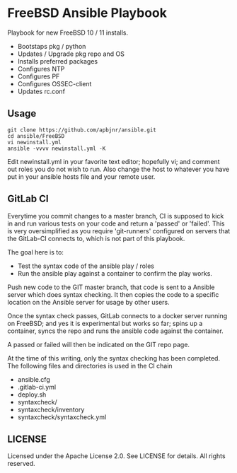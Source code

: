# FreeBSD Ansible Playbook

Playbook for new FreeBSD 10 / 11 installs.

 - Bootstaps pkg / python
 - Updates / Upgrade pkg repo and OS
 - Installs preferred packages
 - Configures NTP
 - Configures PF
 - Configures OSSEC-client
 - Updates rc.conf



## Usage
```
git clone https://github.com/apbjnr/ansible.git
cd ansible/FreeBSD
vi newinstall.yml
ansible -vvvv newinstall.yml -K
```
Edit newinstall.yml in your favorite text editor; hopefully vi; and comment out roles you do not wish to run. Also change the host to whatever you have put in your ansible hosts file and your remote user.


## GitLab CI

Everytime you commit changes to a master branch, CI is supposed to kick in and run various tests on your code and return a 'passed' or 'failed'. This is very oversimplified as you require 'git-runners' configured on servers that the GitLab-CI connects to, which is not part of this playbook.

The goal here is to:
 
 - Test the syntax code of the ansible play / roles
 - Run the ansible play against a container to confirm the play works. 

Push new code to the GIT master branch, that code is sent to a Ansible server which does syntax checking. It then copies the code to a specific location on the Ansible server for usage by other users.

Once the syntax check passes, GitLab connects to a docker server running on FreeBSD; and yes it is experimental but works so far; spins up a container, syncs the repo and runs the ansible code against the container. 

A passed or failed will then be indicated on the GIT repo page.

At the time of this writing, only the syntax checking has been completed. The following files and directories is used in the CI chain

 - ansible.cfg
 - .gitlab-ci.yml
 - deploy.sh
 - syntaxcheck/
 - syntaxcheck/inventory
 - syntaxcheck/syntaxcheck.yml


## LICENSE

Licensed under the Apache License 2.0. See LICENSE for details. All rights reserved.
